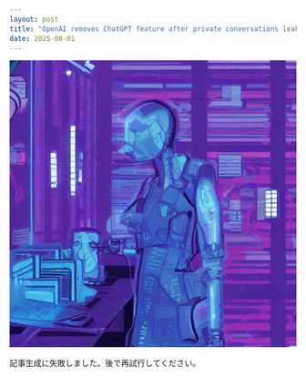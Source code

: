 ```yaml
---
layout: post
title: "OpenAI removes ChatGPT feature after private conversations leak to Google search"
date: 2025-08-01
---
```


![記事画像](assets/images/20250801_ai.png)

記事生成に失敗しました。後で再試行してください。

